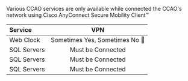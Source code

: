 Various CCAO services are only available while connected the CCAO's network using Cisco AnyConnect Secure Mobility Client&trade;

| Service | VPN |
|:------- |:---:|
| Web Clock | Sometimes Yes, Sometimes No :shrug: |
| SQL Servers | Must be Connected |
| SQL Servers | Must be Connected |
| SQL Servers | Must be Connected |
